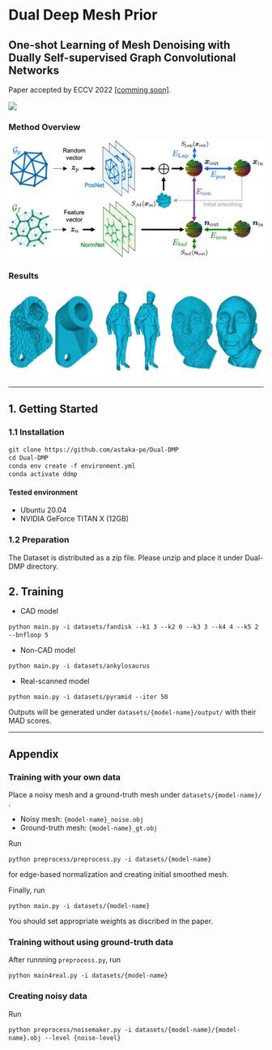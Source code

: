 # Dual Deep Mesh Prior

## One-shot Learning of Mesh Denoising with Dually Self-supervised Graph Convolutional Networks
Paper accepted by ECCV 2022 [[comming soon]]().

<img src="fig/anim.gif" align="center" width="1000">

### Method Overview

<img src="fig/overview.png">

### Results

<img src="fig/representitive.png">

___

## 1. Getting Started


### 1.1 Installation
```
git clone https://github.com/astaka-pe/Dual-DMP
cd Dual-DMP
conda env create -f environment.yml
conda activate ddmp
```

#### Tested environment
- Ubuntu 20.04
- NVIDIA GeForce TITAN X (12GB)

### 1.2 Preparation

The Dataset is distributed as a zip file. Please unzip and place it under Dual-DMP directory. 

## 2. Training

- CAD model

```
python main.py -i datasets/fandisk --k1 3 --k2 0 --k3 3 --k4 4 --k5 2 --bnfloop 5
```

- Non-CAD model
```
python main.py -i datasets/ankylosaurus
```

- Real-scanned model
```
python main.py -i datasets/pyramid --iter 50
```

Outputs will be generated under `datasets/{model-name}/output/` with their MAD scores.

___
## Appendix
### Training with your own data
Place a noisy mesh and a ground-truth mesh under `datasets/{model-name}/` .
- Noisy mesh: `{model-name}_noise.obj`
- Ground-truth mesh: `{model-name}_gt.obj`

Run 
```
python preprocess/preprocess.py -i datasets/{model-name}
```
for edge-based normalization and creating initial smoothed mesh.

Finally, run
```
python main.py -i datasets/{model-name}
```
You should set appropriate weights as discribed in the paper.

### Training without using ground-truth data
After runnning `preprocess.py`, run
```
python main4real.py -i datasets/{model-name}
```

### Creating noisy data
Run
```
python preprocess/noisemaker.py -i datasets/{model-name}/{model-name}.obj --level {noise-level}
```